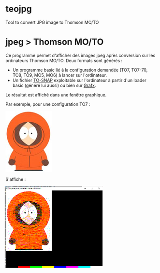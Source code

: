 # teojpg
Tool to convert JPG image to Thomson MO/TO



# jpeg > Thomson MO/TO
Ce programme permet d'afficher des images jpeg après conversion sur les ordinateurs Thomson MO/TO.
Deux formats sont générés :
* Un programme basic lié à la configuration demandée (TO7, TO7-70, TO8, TO9, MO5, MO6) à lancer sur l'ordinateur.
* Un fichier [TO-SNAP](http://collection.thomson.free.fr/code/articles/prehisto_bulletin/page.php?XI=0&XJ=13) exploitable sur l'ordinateur à partir d'un loader basic (généré lui aussi) ou bien sur [Grafx](http://grafx2.chez.com/).

Le résultat est affiché dans une fenêtre graphique.

Par exemple, pour une configuration TO7 : 

![L'original](/samples/KennyMcCormick_small.jpg)

S'affiche :

![teojpg](/samples/kenny_res.png)
